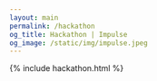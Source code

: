 ```yaml
---
layout: main
permalink: /hackathon
og_title: Hackathon | Impulse
og_image: /static/img/impulse.jpeg
---
```


{% include hackathon.html %}